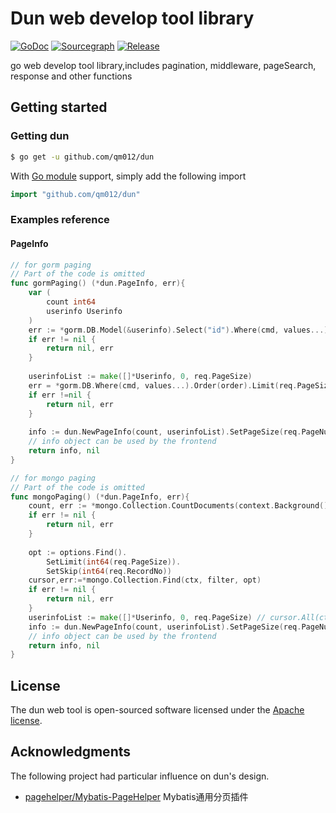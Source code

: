 # Dun web develop tool library

[//]: # ([![Build Status]&#40;https://github.com//qm012/dun/workflows/Run%20Tests/badge.svg?branch=main&#41;]&#40;https://github.com/qm012/dun/actions?query=branch%3Amian&#41;)

[//]: # ([![codecov]&#40;https://codecov.io/gh//qm012/dun/branch/main/graph/badge.svg&#41;]&#40;https://codecov.io/gh/qm012/dun&#41;)
[![GoDoc](https://pkg.go.dev/badge/github.com/qm012/dun?status.svg)](https://pkg.go.dev/github.com/qm012/dun?tab=doc)
[![Sourcegraph](https://sourcegraph.com/github.com/qm012/dun/-/badge.svg)](https://sourcegraph.com/github.com/qm012/dun?badge)
[![Release](https://img.shields.io/github/release/qm012/dun.svg?style=flat-square)](https://github.com/qm012/dun/releases)

go web develop tool library,includes pagination, middleware, pageSearch, response and other functions

## Getting started

### Getting dun

```sh
$ go get -u github.com/qm012/dun
```

With [Go module](https://github.com/golang/go/wiki/Modules) support, simply add the following import

```go
import "github.com/qm012/dun"
```

### Examples reference

#### PageInfo

```go
// for gorm paging
// Part of the code is omitted
func gormPaging() (*dun.PageInfo, err){
    var (
        count int64
        userinfo Userinfo
    )
    err := *gorm.DB.Model(&userinfo).Select("id").Where(cmd, values...).Count(&count).Error
    if err != nil {
        return nil, err
    }
	
    userinfoList := make([]*Userinfo, 0, req.PageSize)
    err = *gorm.DB.Where(cmd, values...).Order(order).Limit(req.PageSize).Offset(req.RecordNo).Find(&userinfos).Error
    if err !=nil {
        return nil, err
    }
    
    info := dun.NewPageInfo(count, userinfoList).SetPageSize(req.PageNum, req.PageSize)
    // info object can be used by the frontend
    return info, nil
}

// for mongo paging 
// Part of the code is omitted
func mongoPaging() (*dun.PageInfo, err){
    count, err := *mongo.Collection.CountDocuments(context.Background(), bson.D{})
	if err != nil {
		return nil, err
    }
	
    opt := options.Find().
        SetLimit(int64(req.PageSize)).
        SetSkip(int64(req.RecordNo))
    cursor,err:=*mongo.Collection.Find(ctx, filter, opt)
    if err != nil {
        return nil, err
    }
    userinfoList := make([]*Userinfo, 0, req.PageSize) // cursor.All(ctx, &userinfos) 
    info := dun.NewPageInfo(count, userinfoList).SetPageSize(req.PageNum, req.PageSize)
    // info object can be used by the frontend
    return info, nil
} 

```


## License

The dun web tool is open-sourced software licensed under the [Apache license](./LICENSE).

## Acknowledgments

The following project had particular influence on dun's design.

- [pagehelper/Mybatis-PageHelper](https://github.com/pagehelper/Mybatis-PageHelper) Mybatis通用分页插件
